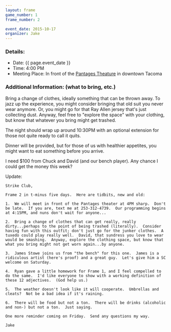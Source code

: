 ```yaml
---
layout: frame
game_number: 1
frame_number: 2

event_date: 2015-10-17
organizer: Jake
---
```



### Details:
- Date: {{ page.event_date }}
- Time: 4:00 PM
- Meeting Place: In front of the [Pantages Theature](https://www.google.com/maps/place/Pantages+Theater/@47.2551015,-122.440179,17z/data=!3m1!4b1!4m2!3m1!1s0x0:0xbbddd330736aebb) in downtown Tacoma 

### Additional Information: (what to bring, etc.)

Bring a change of clothes, ideally something that can be thrown away.  To jazz up the experience, you might consider bringing that old suit you never wear anymore.  Or, you might go for that Ray Allen jersey that's just collecting dust.  Anyway, feel free to "explore the space" with your clothing, but know that whatever you bring might get trashed.

The night should wrap up around 10:30PM with an optional extension for those not quite ready to call it quits.

Dinner will be provided, but for those of us with healthier appetites, you might want to eat something before you arrive.

I need $100 from Chuck and David (and our bench player).  Any chance I could get the money this week?

Update: 

~~~
Strike Club,

Frame 2 in t-minus five days.  Here are tidbits, new and old:

1.  We will meet in front of the Pantages theater at 4PM sharp.  Don't be late.  If you are, text me at 253-312-4739.  Our programming begins at 4:15PM, and nuns don't wait for anyone...

2.  Bring a change of clothes that can get really, really dirty...perhaps to the point of being trashed (literally).  Consider having fun with this outfit; don't just go for the junker clothes.  A tuxedo could play really well.  David, that sundress you love to wear would be smashing.  Anyway, explore the clothing space, but know that what you bring might not get worn again...by anyone.

3.  James Stowe joins us from "the bench" for this one.  James is a ridiculous artist (here's proof) and a great guy.  Let's give him a SC welcome on Saturday.

4.  Ryan gave a little homework for Frame 1, and I feel compelled to do the same.  I'd like everyone to show with a working definition of these 12 adjectives.  (God help us.)

5.  The weather doesn't look like it will cooperate.  Umbrellas and cleats?  Not be a bad idea if it's raining.

6.  There will be food but not a ton.  There will be drinks (alcoholic and non-) but not a ton.  Just saying.

One more reminder coming on Friday.  Send any questions my way.

Jake
~~~